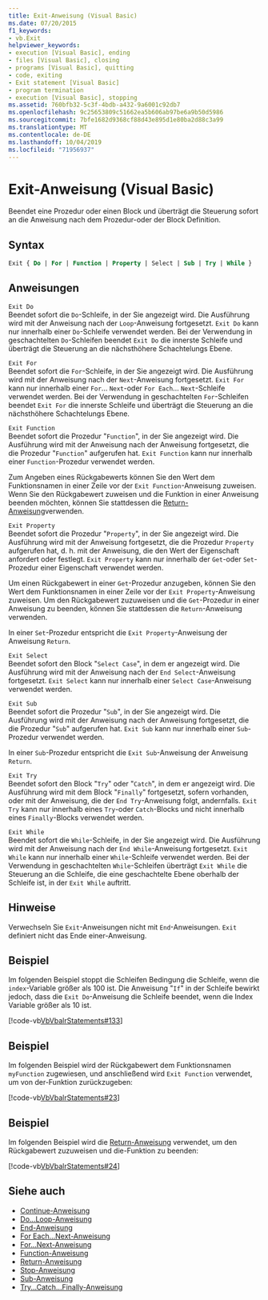 ```yaml
---
title: Exit-Anweisung (Visual Basic)
ms.date: 07/20/2015
f1_keywords:
- vb.Exit
helpviewer_keywords:
- execution [Visual Basic], ending
- files [Visual Basic], closing
- programs [Visual Basic], quitting
- code, exiting
- Exit statement [Visual Basic]
- program termination
- execution [Visual Basic], stopping
ms.assetid: 760bfb32-5c3f-4bdb-a432-9a6001c92db7
ms.openlocfilehash: 9c25653809c51662ea5b606ab97be6a9b50d5986
ms.sourcegitcommit: 7bfe1682d9368cf88d43e895d1e80ba2d88c3a99
ms.translationtype: MT
ms.contentlocale: de-DE
ms.lasthandoff: 10/04/2019
ms.locfileid: "71956937"
---
```

# <a name="exit-statement-visual-basic"></a>Exit-Anweisung (Visual Basic)

Beendet eine Prozedur oder einen Block und überträgt die Steuerung sofort an die Anweisung nach dem Prozedur-oder der Block Definition.

## <a name="syntax"></a>Syntax

```vb
Exit { Do | For | Function | Property | Select | Sub | Try | While }
```

## <a name="statements"></a>Anweisungen

 `Exit Do`  
 Beendet sofort die `Do`-Schleife, in der Sie angezeigt wird. Die Ausführung wird mit der Anweisung nach der `Loop`-Anweisung fortgesetzt. `Exit Do` kann nur innerhalb einer `Do`-Schleife verwendet werden. Bei der Verwendung in geschachtelten `Do`-Schleifen beendet `Exit Do` die innerste Schleife und überträgt die Steuerung an die nächsthöhere Schachtelungs Ebene.

 `Exit For`  
 Beendet sofort die `For`-Schleife, in der Sie angezeigt wird. Die Ausführung wird mit der Anweisung nach der `Next`-Anweisung fortgesetzt. `Exit For` kann nur innerhalb einer `For`... `Next`-oder `For Each`... `Next`-Schleife verwendet werden. Bei der Verwendung in geschachtelten `For`-Schleifen beendet `Exit For` die innerste Schleife und überträgt die Steuerung an die nächsthöhere Schachtelungs Ebene.

 `Exit Function`  
 Beendet sofort die Prozedur "`Function`", in der Sie angezeigt wird. Die Ausführung wird mit der Anweisung nach der Anweisung fortgesetzt, die die Prozedur "`Function`" aufgerufen hat. `Exit Function` kann nur innerhalb einer `Function`-Prozedur verwendet werden.

 Zum Angeben eines Rückgabewerts können Sie den Wert dem Funktionsnamen in einer Zeile vor der `Exit Function`-Anweisung zuweisen. Wenn Sie den Rückgabewert zuweisen und die Funktion in einer Anweisung beenden möchten, können Sie stattdessen die [Return-Anweisung](return-statement.md)verwenden.

 `Exit Property`  
 Beendet sofort die Prozedur "`Property`", in der Sie angezeigt wird. Die Ausführung wird mit der Anweisung fortgesetzt, die die Prozedur `Property` aufgerufen hat, d. h. mit der Anweisung, die den Wert der Eigenschaft anfordert oder festlegt. `Exit Property` kann nur innerhalb der `Get`-oder `Set`-Prozedur einer Eigenschaft verwendet werden.

 Um einen Rückgabewert in einer `Get`-Prozedur anzugeben, können Sie den Wert dem Funktionsnamen in einer Zeile vor der `Exit Property`-Anweisung zuweisen. Um den Rückgabewert zuzuweisen und die `Get`-Prozedur in einer Anweisung zu beenden, können Sie stattdessen die `Return`-Anweisung verwenden.

 In einer `Set`-Prozedur entspricht die `Exit Property`-Anweisung der Anweisung `Return`.

 `Exit Select`  
 Beendet sofort den Block "`Select Case`", in dem er angezeigt wird. Die Ausführung wird mit der Anweisung nach der `End Select`-Anweisung fortgesetzt. `Exit Select` kann nur innerhalb einer `Select Case`-Anweisung verwendet werden.

 `Exit Sub`  
 Beendet sofort die Prozedur "`Sub`", in der Sie angezeigt wird. Die Ausführung wird mit der Anweisung nach der Anweisung fortgesetzt, die die Prozedur "`Sub`" aufgerufen hat. `Exit Sub` kann nur innerhalb einer `Sub`-Prozedur verwendet werden.

 In einer `Sub`-Prozedur entspricht die `Exit Sub`-Anweisung der Anweisung `Return`.

 `Exit Try`  
 Beendet sofort den Block "`Try`" oder "`Catch`", in dem er angezeigt wird. Die Ausführung wird mit dem Block "`Finally`" fortgesetzt, sofern vorhanden, oder mit der Anweisung, die der `End Try`-Anweisung folgt, andernfalls. `Exit Try` kann nur innerhalb eines `Try`-oder `Catch`-Blocks und nicht innerhalb eines `Finally`-Blocks verwendet werden.

 `Exit While`  
 Beendet sofort die `While`-Schleife, in der Sie angezeigt wird. Die Ausführung wird mit der Anweisung nach der `End While`-Anweisung fortgesetzt. `Exit While` kann nur innerhalb einer `While`-Schleife verwendet werden. Bei der Verwendung in geschachtelten `While`-Schleifen überträgt `Exit While` die Steuerung an die Schleife, die eine geschachtelte Ebene oberhalb der Schleife ist, in der `Exit While` auftritt.

## <a name="remarks"></a>Hinweise

Verwechseln Sie `Exit`-Anweisungen nicht mit `End`-Anweisungen. `Exit` definiert nicht das Ende einer-Anweisung.

## <a name="example"></a>Beispiel

Im folgenden Beispiel stoppt die Schleifen Bedingung die Schleife, wenn die `index`-Variable größer als 100 ist. Die Anweisung "`If`" in der Schleife bewirkt jedoch, dass die `Exit Do`-Anweisung die Schleife beendet, wenn die Index Variable größer als 10 ist.

[!code-vb[VbVbalrStatements#133](~/samples/snippets/visualbasic/VS_Snippets_VBCSharp/VbVbalrStatements/VB/class10.vb#133)]

## <a name="example"></a>Beispiel

Im folgenden Beispiel wird der Rückgabewert dem Funktionsnamen `myFunction` zugewiesen, und anschließend wird `Exit Function` verwendet, um von der-Funktion zurückzugeben:

[!code-vb[VbVbalrStatements#23](~/samples/snippets/visualbasic/VS_Snippets_VBCSharp/VbVbalrStatements/VB/Class1.vb#23)]

## <a name="example"></a>Beispiel

Im folgenden Beispiel wird die [Return-Anweisung](return-statement.md) verwendet, um den Rückgabewert zuzuweisen und die-Funktion zu beenden:

[!code-vb[VbVbalrStatements#24](~/samples/snippets/visualbasic/VS_Snippets_VBCSharp/VbVbalrStatements/VB/Class1.vb#24)]

## <a name="see-also"></a>Siehe auch

- [Continue-Anweisung](continue-statement.md)
- [Do...Loop-Anweisung](do-loop-statement.md)
- [End-Anweisung](end-statement.md)
- [For Each...Next-Anweisung](for-each-next-statement.md)
- [For...Next-Anweisung](for-next-statement.md)
- [Function-Anweisung](function-statement.md)
- [Return-Anweisung](return-statement.md)
- [Stop-Anweisung](stop-statement.md)
- [Sub-Anweisung](sub-statement.md)
- [Try...Catch...Finally-Anweisung](try-catch-finally-statement.md)

